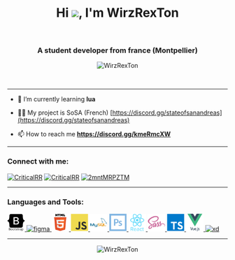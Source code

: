 <div align="center">
    <h1 align="center">Hi <img src="https://media.giphy.com/media/hvRJCLFzcasrR4ia7z/giphy.gif" width="25px">, I'm WirzRexTon</h1>
</div>

<br/>
<h3 align="center">A student developer from france (Montpellier)</h3>

<p align="center"> <img src="https://komarev.com/ghpvc/?username=WirzRexTon&label=Profile%20views&color=0e75b6&style=flat" alt="WirzRexTon" /> </p>
<!-- <p align="center"> <a href="https://twitter.com/USERNAME" target="blank"><img src="https://img.shields.io/twitter/follow/USERNAME?logo=twitter&style=for-the-badge" alt="USERNAME" /></a> </p> -->
<br/>

---

- 🌱 I’m currently learning **lua**

- 👨‍💻 My project is SoSA (French) [https://discord.gg/stateofsanandreas](https://discord.gg/stateofsanandreas)

- 📫 How to reach me **https://discord.gg/kmeRmcXW**

---

<h3 align="left">Connect with me:</h3>
<p align="left">
<a href="https://twitter.com/CriticalR_" target="blank"><img align="center" src="https://raw.githubusercontent.com/rahuldkjain/github-profile-readme-generator/master/src/images/icons/Social/twitter.svg" alt="CriticalRR" height="30" width="40" /></a>
<a href="https://www.youtube.com/@CriticalR" target="blank"><img align="center" src="https://raw.githubusercontent.com/rahuldkjain/github-profile-readme-generator/master/src/images/icons/Social/youtube.svg" alt="CriticalRR" height="30" width="40" /></a>
<a href="https://discord.gg/kcgKxtHgCf" target="blank"><img align="center" src="https://raw.githubusercontent.com/rahuldkjain/github-profile-readme-generator/master/src/images/icons/Social/discord.svg" alt="2mntMRPZTM" height="30" width="40" /></a>
</p>

---

<h3 align="left">Languages and Tools:</h3>
<p align="left"> <a href="https://getbootstrap.com" target="_blank" rel="noreferrer"> <img src="https://raw.githubusercontent.com/devicons/devicon/master/icons/bootstrap/bootstrap-plain-wordmark.svg" alt="bootstrap" width="40" height="40"/> </a> <a href="https://www.figma.com/" target="_blank" rel="noreferrer"> <img src="https://www.vectorlogo.zone/logos/figma/figma-icon.svg" alt="figma" width="40" height="40"/> </a> <a href="https://www.w3.org/html/" target="_blank" rel="noreferrer"> <img src="https://raw.githubusercontent.com/devicons/devicon/master/icons/html5/html5-original-wordmark.svg" alt="html5" width="40" height="40"/> </a> <a href="https://developer.mozilla.org/en-US/docs/Web/JavaScript" target="_blank" rel="noreferrer"> <img src="https://raw.githubusercontent.com/devicons/devicon/master/icons/javascript/javascript-original.svg" alt="javascript" width="40" height="40"/> </a> <a href="https://www.mysql.com/" target="_blank" rel="noreferrer"> <img src="https://raw.githubusercontent.com/devicons/devicon/master/icons/mysql/mysql-original-wordmark.svg" alt="mysql" width="40" height="40"/> </a> <a href="https://www.photoshop.com/en" target="_blank" rel="noreferrer"> <img src="https://raw.githubusercontent.com/devicons/devicon/master/icons/photoshop/photoshop-line.svg" alt="photoshop" width="40" height="40"/> </a> <a href="https://reactjs.org/" target="_blank" rel="noreferrer"> <img src="https://raw.githubusercontent.com/devicons/devicon/master/icons/react/react-original-wordmark.svg" alt="react" width="40" height="40"/> </a> <a href="https://sass-lang.com" target="_blank" rel="noreferrer"> <img src="https://raw.githubusercontent.com/devicons/devicon/master/icons/sass/sass-original.svg" alt="sass" width="40" height="40"/> </a> <a href="https://www.typescriptlang.org/" target="_blank" rel="noreferrer"> <img src="https://raw.githubusercontent.com/devicons/devicon/master/icons/typescript/typescript-original.svg" alt="typescript" width="40" height="40"/> </a> <a href="https://vuejs.org/" target="_blank" rel="noreferrer"> <img src="https://raw.githubusercontent.com/devicons/devicon/master/icons/vuejs/vuejs-original-wordmark.svg" alt="vuejs" width="40" height="40"/> </a> <a href="https://www.adobe.com/products/xd.html" target="_blank" rel="noreferrer"> <img src="https://cdn.worldvectorlogo.com/logos/adobe-xd.svg" alt="xd" width="40" height="40"/> </a> </p>

---

<div align="center">
   <p><img align="center" src="https://github-readme-streak-stats.herokuapp.com/?user=WirzRexTon&" alt="WirzRexTon" /></p>
</div>
